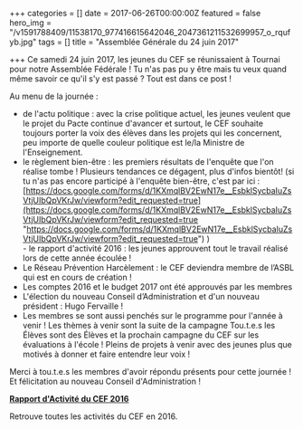 +++
categories = []
date = 2017-06-26T00:00:00Z
featured = false
hero_img = "/v1591788409/11538170_977416615642046_2047361211532699957_o_rqufyb.jpg"
tags = []
title = "Assemblée Générale du 24 juin 2017"

+++
Ce samedi 24 juin 2017, les jeunes du CEF se réunissaient à Tournai pour notre Assemblée Fédérale ! Tu n'as pas pu y être mais tu veux quand même savoir ce qu'il s'y est passé ? Tout est dans ce post !

Au menu de la journée :

* de l'actu politique : avec la crise politique actuel, les jeunes veulent que le projet du Pacte continue d'avancer et surtout, le CEF souhaite toujours porter la voix des élèves dans les projets qui les concernent, peu importe de quelle couleur politique est le/la Ministre de l'Enseignement.
* le règlement bien-être : les premiers résultats de l'enquête que l'on réalise tombe ! Plusieurs tendances ce dégagent, plus d'infos bientôt! (si tu n'as pas encore participé à l'enquête bien-être, c'est par ici : [https://docs.google.com/forms/d/1KXmqlBV2EwN17e__EsbklSycbaIuZsVtjUIbQpVKrJw/viewform?edit_requested=true](https://docs.google.com/forms/d/1KXmqlBV2EwN17e__EsbklSycbaIuZsVtjUIbQpVKrJw/viewform?edit_requested=true "https://docs.google.com/forms/d/1KXmqlBV2EwN17e__EsbklSycbaIuZsVtjUIbQpVKrJw/viewform?edit_requested=true") )  
  \- le rapport d'activité 2016 : les jeunes approuvent tout le travail réalisé lors de cette année écoulée !
* Le Réseau Prévention Harcèlement : le CEF deviendra membre de l’ASBL qui est en cours de création !
* Les comptes 2016 et le budget 2017 ont été approuvés par les membres
* L'élection du nouveau Conseil d’Administration et d'un nouveau président : Hugo Fervaille !
* Les membres se sont aussi penchés sur le programme pour l'année à venir ! Les thèmes à venir sont la suite de la campagne Tou.t.e.s les Élèves sont des Élèves et la prochain campagne du CEF sur les évaluations à l'école ! Pleins de projets à venir avec des jeunes plus que motivés à donner et faire entendre leur voix !

Merci à tou.t.e.s les membres d'avoir répondu présents pour cette journée ! Et félicitation au nouveau Conseil d'Administration !

[**Rapport d'Activité du CEF 2016**](https://res.cloudinary.com/cefasbl/image/upload/v1591703625/RA2016_version_courte_tqr4kv.pdf)

Retrouve toutes les activités du CEF en 2016.
